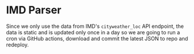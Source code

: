 # IMD Parser

Since we only use the data from IMD's `cityweather_loc` API endpoint, the data is static and is updated only once in a day so we are going to run a cron via GitHub actions, download and commit the latest JSON to repo and redeploy.